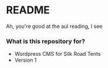# README #

Ah, you're good at the aul reading, I see

### What is this repository for? ###

* Wordpress CMS for Silk Road Tents
* Version 1
